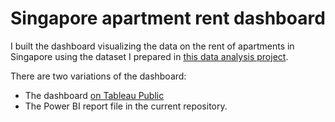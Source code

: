 # Singapore apartment rent dashboard

I built the dashboard visualizing the data on the rent of apartments in Singapore using the dataset I prepared in [this data analysis project](https://github.com/maribaklanova/Singapore-rental-analysis/).

There are two variations of the dashboard:
 
* The dashboard [on Tableau Public](https://public.tableau.com/app/profile/maribaklanova/viz/Singaporeapartmentrent/Dashboard1)
* The Power BI report file in the current repository.
